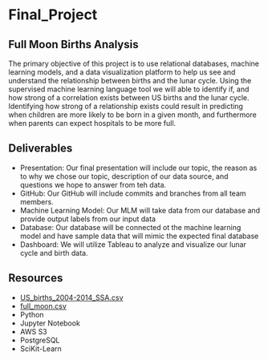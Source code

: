 # Final_Project

## Full Moon Births Analysis
The primary objective of this project is to use relational databases, machine learning models, and a data visualization platform to help us see and understand the relationship between births and the lunar cycle.  Using the supervised machine learning language tool we will able to identify if, and how strong of a correlation exists between US births and the lunar cycle. Identifying how strong of a relationship exists could result in predicting when children are more likely to be born in a given month, and furthermore when parents can expect hospitals to be more full.

## Deliverables
- Presentation: Our final presentation will include our topic, the reason as to why we chose our topic, description of our data source, and questions we hope to answer from teh data.
- GitHub: Our GitHub will include commits and branches from all team members.
- Machine Learning Model: Our MLM will take data from our database and provide output labels from our input data
- Database: Our database will be connected ot the machine learning model and have sample data that will mimic the expected final database
- Dashboard: We will utilize Tableau to analyze and visualize our lunar cycle and birth data.

## Resources
- [US_births_2004-2014_SSA.csv](https://github.com/Yasminem2022/Final_Project/blob/main/Resources/US_births_1994-2003_CDC_NCHS.csv)
- [full_moon.csv](https://github.com/Yasminem2022/Final_Project/blob/main/Resources/full_moon.csv)
- Python
- Jupyter Notebook
- AWS S3
- PostgreSQL
- SciKit-Learn


